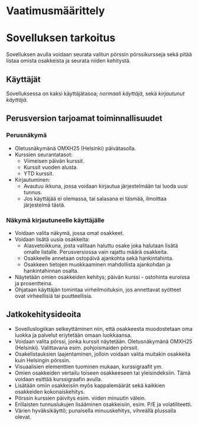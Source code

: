 # Vaatimusmäärittely

# Sovelluksen tarkoitus

Sovelluksen avulla voidaan seurata valitun pörssin pörssikursseja sekä pitää listaa omista osakkeista ja seurata niiden kehitystä.

## Käyttäjät

Sovelluksessa on kaksi käyttäjätasoa; _normaali käyttäjä_, sekä _kirjautunut käyttäjä_.


## Perusversion tarjoamat toiminnallisuudet

### Perusnäkymä

* Oletusnäkymänä OMXH25 (Helsinki) päivätasolla.
* Kurssien seurantatasot:
    * Viimeisen päivän kurssit.
    * Kurssit vuoden alusta.
    * YTD kurssit.
* Kirjautuminen:
    * Avautuu ikkuna, jossa voidaan kirjautua järjestelmään tai luoda uusi tunnus.
    * Jos käyttäjää ei olemassa, tai salasana ei täsmää, ilmoittaa järjestelmä tästä.

### Näkymä kirjautuneelle käyttäjälle

* Voidaan valita näkymä, jossa omat osakkeet.
* Voidaan lisätä uusia osakkeita:
    * Alasvetoikkuna, josta valitaan haluttu osake joka halutaan lisätä omalle listalle. Perusversiossa vain rajattu määrä osakkeita.
    * Osakkeelle annetaan ostopäivä ajankohta sekä hankintahinta.
    * Osakkeen tietojen muokkaaminen mahdollista ajankohdan ja hankintahinnan osalta.
* Näytetään omien osakkeiden kehitys; päivän kurssi - ostohinta euroissa ja prosentteina.
* Ohjataan käyttäjän tomintaa virheilmoituksin, jos annettavat syötteet ovat virheellisiä tai puutteellisia.


## Jatkokehitysideoita
* Sovelluslogiikan selkeyttäminen niin, että osakkeesta muodostetaan oma luokka ja palvelut eriytetään omaan luokkaansa.
* Voidaan valita pörssi, jonka kurssit näytetään. Oletusnäkymänä OMXH25 (Helsinki). Valittavana esim. pohjoismaiden pörssit.
* Osakelistauksien laajentaminen, jolloin voidaan valita muitakin osakkeita kuin Helsingin pörssin.
* Visuaalisien elementtien tuominen mukaan, kurssigraafit ym.
* Omien osakkeiden vertailu toiseen osakkeeseen tai yleisindeksiin. Tämä voidaan esittää kurssigraafin avulla.
* Lisätään omiin osakkeisiin myös kappalemäärät sekä kaikkien osakkeiden kokonaiskehitys.
* Pörssin kurssien päivitys esim. viiden minuutin välein.
* Erillaisten tunnuslukujen lisääminen osakkeisiin, esim. P/E ja volatiliteetti.
* Värien hyväksikäyttö; punaisella minuuskehitys, vihreällä plussalla olevat.
